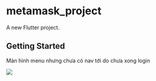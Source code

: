 # metamask_project

A new Flutter project.

## Getting Started

Màn hình menu nhưng chưa có nav tới do chưa xong login

  <img src="/assets/Screenshot 2022-04-01 143558.png">
